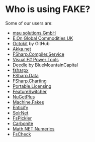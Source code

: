 # Who is using FAKE?

Some of our users are:

* [msu solutions GmbH](http://www.msu-solutions.de/)
* [E.On Global Commodities UK](http://www.eon.com/en/about-us/structure/company-finder/e-dot-on-global-commodities.html)
* [Octokit](https://github.com/octokit/octokit.net/) by GitHub
* [Akka.net](https://github.com/akkadotnet/akka.net)
* [FSharp.Compiler.Service](https://github.com/fsharp/FSharp.Compiler.Service)
* [Visual F# Power Tools](https://github.com/fsprojects/VisualFSharpPowerTools)
* [Deedle](https://github.com/BlueMountainCapital/Deedle) by BlueMountainCapital
* [fsharpx](https://github.com/fsharp/fsharpx)
* [FSharp.Data](https://github.com/fsharp/FSharp.Data)
* [FSharp.Charting](https://github.com/fsharp/FSharp.Charting)
* [Portable.Licensing](https://github.com/dnauck/Portable.Licensing)
* [FeatureSwitcher](https://github.com/mexx/FeatureSwitcher)
* [NuGetPlus](https://github.com/mavnn/NuGetPlus)
* [Machine.Fakes](https://github.com/machine/machine.fakes)
* [Enticify](http://www.enticify.com/)
* [SolrNet](https://github.com/mausch/SolrNet)
* [FsPickler](https://github.com/nessos/FsPickler)
* [Carbonite](http://www.carbonite.com)
* [Math.NET Numerics](http://numerics.mathdotnet.com)
* [FsCheck](https://github.com/fsharp/FsCheck)

